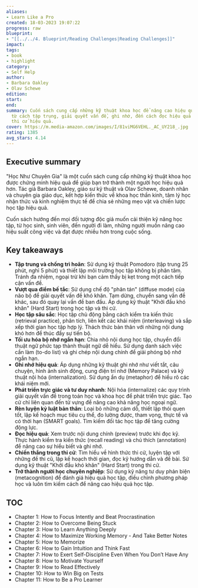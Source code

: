 ```yaml
---
aliases:
- Learn Like a Pro
created: 18-03-2023 19:07:22
progress: raw
blueprint:
- "[[../../4. Blueprint/Reading Challenges|Reading Challenges]]"
impact:
tags:
- book
- highlight
category:
- Self Help
author:
- Barbara Oakley
- Olav Schewe
edition:
start:
end:
summary: Cuốn sách cung cấp những kỹ thuật khoa học để nâng cao hiệu quả học tập,
  từ cách tập trung, giải quyết vấn đề, ghi nhớ, đến cách đọc hiệu quả và chiến lược
  thi cử hiệu quả.
cover: https://m.media-amazon.com/images/I/81viMG6VEHL._AC_UY218_.jpg
rating: 1385
avg_stars: 4.14
---
```



## Executive summary

"Học Như Chuyên Gia" là một cuốn sách cung cấp những kỹ thuật khoa học được chứng minh hiệu quả để giúp bạn trở thành một người học hiệu quả hơn. Tác giả Barbara Oakley, giáo sư kỹ thuật và Olav Schewe, doanh nhân và chuyên gia giáo dục, kết hợp kiến thức về khoa học thần kinh, tâm lý học nhận thức và kinh nghiệm thực tế để chia sẻ những mẹo vặt và chiến lược học tập hiệu quả.  

Cuốn sách hướng đến mọi đối tượng độc giả muốn cải thiện kỹ năng học tập, từ học sinh, sinh viên, đến người đi làm, những người muốn nâng cao hiệu suất công việc và đạt được nhiều hơn trong cuộc sống.

## Key takeaways

* **Tập trung và chống trì hoãn**: Sử dụng kỹ thuật Pomodoro (tập trung 25 phút, nghỉ 5 phút) và thiết lập môi trường học tập không bị phân tâm. Tránh đa nhiệm, ngoại trừ khi bạn cảm thấy bị kẹt trong một cách tiếp cận vấn đề.
* **Vượt qua điểm bế tắc**: Sử dụng chế độ "phân tán" (diffuse mode) của não bộ để giải quyết vấn đề khó khăn. Tạm dừng, chuyển sang vấn đề khác, sau đó quay lại vấn đề ban đầu. Áp dụng kỹ thuật "Khởi đầu khó khăn" (Hard Start) trong học tập và thi cử. 
* **Học tập sâu sắc**:  Học tập chủ động bằng cách kiểm tra kiến thức (retrieval practice),  phân tích, liên kết các khái niệm (interleaving) và sắp xếp thời gian học tập hợp lý.  Thách thức bản thân với những nội dung khó hơn để thúc đẩy sự tiến bộ. 
* **Tối ưu hóa bộ nhớ ngắn hạn**:  Chia nhỏ nội dung học tập, chuyển đổi thuật ngữ phức tạp thành thuật ngữ dễ hiểu. Sử dụng danh sách việc cần làm (to-do list) và ghi chép nội dung chính để giải phóng bộ nhớ ngắn hạn. 
* **Ghi nhớ hiệu quả**: Áp dụng những kỹ thuật ghi nhớ như viết tắt, câu chuyện, hình ảnh sinh động, cung điện trí nhớ (Memory Palace) và kỹ thuật nội hóa (internalization). Sử dụng ẩn dụ (metaphor) để hiểu rõ các khái niệm mới. 
* **Phát triển trực giác và tư duy nhanh**: Nội hóa (internalize) các quy trình giải quyết vấn đề trong toán học và khoa học để phát triển trực giác. Tạo cử chỉ liên quan đến từ vựng để nâng cao khả năng học ngoại ngữ.
* **Rèn luyện kỷ luật bản thân**: Loại bỏ những cám dỗ, thiết lập thói quen tốt, lập kế hoạch mục tiêu cụ thể, đo lường được, tham vọng, thực tế và có thời hạn (SMART goals). Tìm kiếm đối tác học tập để tăng cường động lực. 
* **Đọc hiệu quả**: Xem trước nội dung chính (preview) trước khi đọc kỹ. Thực hành kiểm tra kiến thức (recall reading) và chú thích (annotation) để nâng cao sự hiểu biết và ghi nhớ. 
* **Chiến thắng trong thi cử**: Tìm hiểu về hình thức thi cử, luyện tập với những đề thi cũ, lập kế hoạch thời gian, đọc kỹ hướng dẫn và đề bài. Sử dụng kỹ thuật "Khởi đầu khó khăn" (Hard Start) trong thi cử. 
* **Trở thành người học chuyên nghiệp**: Sử dụng kỹ năng tư duy phản biện (metacognition) để đánh giá hiệu quả học tập, điều chỉnh phương pháp học và luôn tìm kiếm cách để nâng cao hiệu quả học tập. 

## TOC

* Chapter 1: How to Focus Intently and Beat Procrastination
* Chapter 2: How to Overcome Being Stuck
* Chapter 3: How to Learn Anything Deeply
* Chapter 4: How to Maximize Working Memory - And Take Better Notes
* Chapter 5: How to Memorize
* Chapter 6: How to Gain Intuition and Think Fast
* Chapter 7: How to Exert Self-Discipline Even When You Don’t Have Any
* Chapter 8: How to Motivate Yourself
* Chapter 9: How to Read Effectively
* Chapter 10: How to Win Big on Tests
* Chapter 11: How to Be a Pro Learner